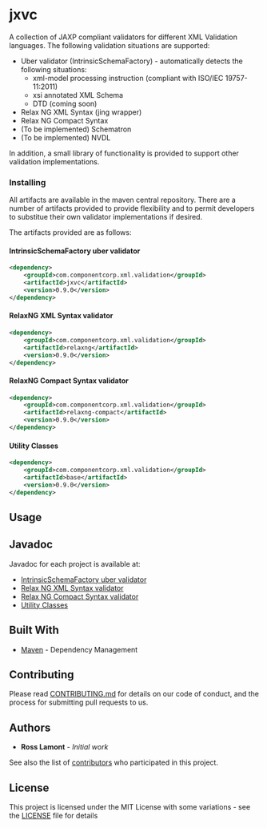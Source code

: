 # jxvc

A collection of JAXP compliant validators for different XML Validation languages.  The following validation situations are supported:

* Uber validator (IntrinsicSchemaFactory) - automatically detects the following situations:
  * xml-model processing instruction (compliant with ISO/IEC 19757-11:2011)
  * xsi annotated XML Schema
  * DTD (coming soon)
* Relax NG XML Syntax (jing wrapper)
* Relax NG Compact Syntax
* (To be implemented) Schematron
* (To be implemented) NVDL

In addition, a small library of functionality is provided to support other validation implementations.

### Installing

All artifacts are available in the maven central repository.  There are a number of artifacts provided to provide flexibility and to permit developers to substitue their own validator implementations if desired.

The artifacts provided are as follows:

#### IntrinsicSchemaFactory uber validator

```xml
<dependency>
    <groupId>com.componentcorp.xml.validation</groupId>
    <artifactId>jxvc</artifactId>
    <version>0.9.0</version>
</dependency>
```

#### RelaxNG XML Syntax validator

```xml
<dependency>
    <groupId>com.componentcorp.xml.validation</groupId>
    <artifactId>relaxng</artifactId>
    <version>0.9.0</version>
</dependency>
```

#### RelaxNG Compact Syntax validator

```xml
<dependency>
    <groupId>com.componentcorp.xml.validation</groupId>
    <artifactId>relaxng-compact</artifactId>
    <version>0.9.0</version>
</dependency>
```

#### Utility Classes

```xml
<dependency>
    <groupId>com.componentcorp.xml.validation</groupId>
    <artifactId>base</artifactId>
    <version>0.9.0</version>
</dependency>
```

## Usage



## Javadoc

Javadoc for each project is available at:

* [IntrinsicSchemaFactory uber validator](http://javadoc.io/doc/com.componentcorp.xml.validation/jxvc)
* [Relax NG XML Syntax validator](http://javadoc.io/doc/com.componentcorp.xml.validation/relaxng)
* [Relax NG Compact Syntax validator](http://javadoc.io/doc/com.componentcorp.xml.validation/relaxng-compact)
* [Utility Classes](http://javadoc.io/doc/com.componentcorp.xml.validation/base)

## Built With

* [Maven](https://maven.apache.org/) - Dependency Management

## Contributing

Please read [CONTRIBUTING.md](CONTRIBUTING.md) for details on our code of conduct, and the process for submitting pull requests to us.

## Authors

* **Ross Lamont** - *Initial work* 

See also the list of [contributors](https://github.com/your/project/contributors) who participated in this project.

## License

This project is licensed under the MIT License with some variations - see the [LICENSE](LICENSE) file for details

